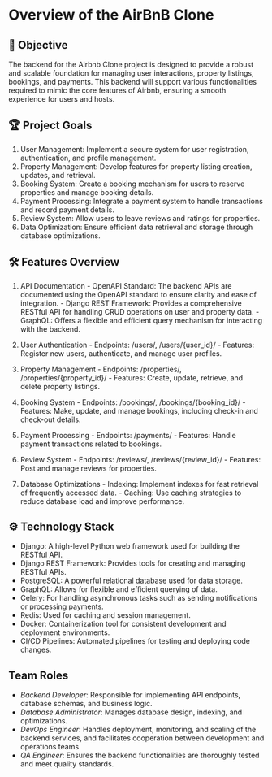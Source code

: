 # Overview of the AirBnB Clone


## 🚀 Objective

The backend for the Airbnb Clone project is designed to provide a robust and scalable foundation for managing user interactions, property listings, bookings, and payments. This backend will support various functionalities required to mimic the core features of Airbnb, ensuring a smooth experience for users and hosts.

## 🏆 Project Goals
  1. User Management: Implement a secure system for user registration, authentication, and profile management.
  2. Property Management: Develop features for property listing creation, updates, and retrieval.
  3. Booking System: Create a booking mechanism for users to reserve properties and manage booking details.
  4. Payment Processing: Integrate a payment system to handle transactions and record payment details.
  5. Review System: Allow users to leave reviews and ratings for properties.
  6. Data Optimization: Ensure efficient data retrieval and storage through database optimizations.


## 🛠️ Features Overview

  1. API Documentation
    - OpenAPI Standard: The backend APIs are documented using the OpenAPI standard to ensure clarity and ease of integration.
    - Django REST Framework: Provides a comprehensive RESTful API for handling CRUD operations on user and property data.
    - GraphQL: Offers a flexible and efficient query mechanism for interacting with the backend.

  2. User Authentication
    - Endpoints: /users/, /users/{user_id}/
    - Features: Register new users, authenticate, and manage user profiles.

  3. Property Management
    - Endpoints: /properties/, /properties/{property_id}/
    - Features: Create, update, retrieve, and delete property listings.

  4. Booking System
    - Endpoints: /bookings/, /bookings/{booking_id}/
    - Features: Make, update, and manage bookings, including check-in and check-out details.

  5. Payment Processing
    - Endpoints: /payments/
    - Features: Handle payment transactions related to bookings.

  6. Review System
    - Endpoints: /reviews/, /reviews/{review_id}/
    - Features: Post and manage reviews for properties.

  7. Database Optimizations
    - Indexing: Implement indexes for fast retrieval of frequently accessed data.
    - Caching: Use caching strategies to reduce database load and improve performance.


## ⚙️ Technology Stack
  - Django: A high-level Python web framework used for building the RESTful API.
  - Django REST Framework: Provides tools for creating and managing RESTful APIs.
  - PostgreSQL: A powerful relational database used for data storage.
  - GraphQL: Allows for flexible and efficient querying of data.
  - Celery: For handling asynchronous tasks such as sending notifications or processing payments.
  - Redis: Used for caching and session management.
  - Docker: Containerization tool for consistent development and deployment environments.
  - CI/CD Pipelines: Automated pipelines for testing and deploying code changes.

## Team Roles
- *Backend Developer*: Responsible for implementing API endpoints, database schemas, and business logic.
- *Database Administrator*: Manages database design, indexing, and optimizations.
- *DevOps Engineer*: Handles deployment, monitoring, and scaling of the backend services, and facilitates cooperation between development and operations teams
- *QA Engineer*: Ensures the backend functionalities are thoroughly tested and meet quality standards.
  
